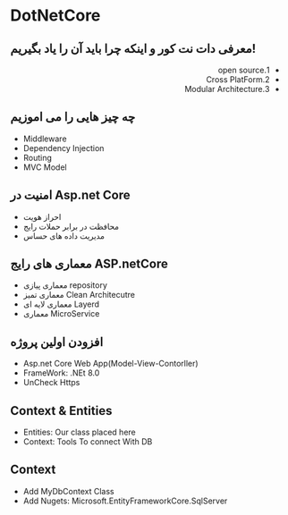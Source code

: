 # DotNetCore
<div>
<h2>معرفی دات نت کور و اینکه چرا باید آن را یاد بگیریم!</h2>
<ul style="direction:rtl;">
<li>1.open source</li>
<li>2.Cross PlatForm</li>
<li>3.Modular Architecture</li>
</ul>
<h2>چه چیز هایی را می اموزیم</h2>
<ul>
<li>Middleware </li>
<li>Dependency Injection </li>
<li>Routing </li>
<li> MVC Model </li>
</ul>

<h2>امنیت در Asp.net Core</h2>
<ul>
<li>احراز هویت </li>
<li>محافظت در برابر حملات رایج </li>
<li>مدیریت داده های حساس </li>

</ul>


<h2>معماری های رایج ASP.netCore</h2>
<ul>
<li>معماری پیازی repository </li>
<li>معماری تمیز Clean Architecutre </li>
<li>معماری لایه ای Layerd </li>
<li>معماری MicroService</li>
</ul>

<h2>افزودن  اولین پروژه</h2>
<ul>
<li>Asp.net Core Web App(Model-View-Contorller) </li>
<li> FrameWork: .NEt 8.0 </li>
<li> UnCheck Https </li>

</ul>

<h2>Context & Entities</h2>
<ul>
<li>Entities: Our class placed here </li>
<li> Context: Tools To connect With DB </li>


</ul>



<h2>Context </h2>
<ul>
<li>Add MyDbContext Class  </li>
<li> Add Nugets: Microsoft.EntityFrameworkCore.SqlServer </li>


</ul>

</div>
